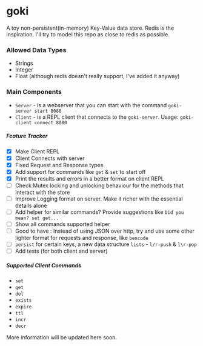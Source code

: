 # goki

A toy non-persistent(in-memory) Key-Value data store. Redis is the inspiration.
I'll try to model this repo as close to redis as possible.

### Allowed Data Types

- Strings
- Integer
- Float (although redis doesn't really support, I've added it anyway)

### Main Components

- `Server` - is a webserver that you can start with the command `goki-server start 8080`
- `Client` - is a REPL client that connects to the `goki-server`. Usage: `goki-client connect 8080`

##### Feature Tracker

- [x] Make Client REPL
- [x] Client Connects with server
- [x] Fixed Request and Response types
- [x] Add support for commands like `get` & `set` to start off
- [x] Print the results and errors in a better format on client REPL
- [ ] Check Mutex locking and unlocking behaviour for the methods that interact with the store
- [ ] Improve Logging format on server. Make it richer with the essential details alone
- [ ] Add helper for similar commands? Provide suggestions like `Did you mean? set get...`
- [ ] Show all commands supported helper
- [ ] Good to have : Instead of using JSON over http, try and use some other lighter format for requests and response, like `bencode`
- [ ] `persist` for certain keys, a new data structure `lists` - `l/r-push` & `l\r-pop`
- [ ] Add tests (for both client and server)

##### Supported Client Commands

- `set`
- `get`
- `del`
- `exists`
- `expire`
- `ttl`
- `incr`
- `decr`

More information will be updated here soon.
